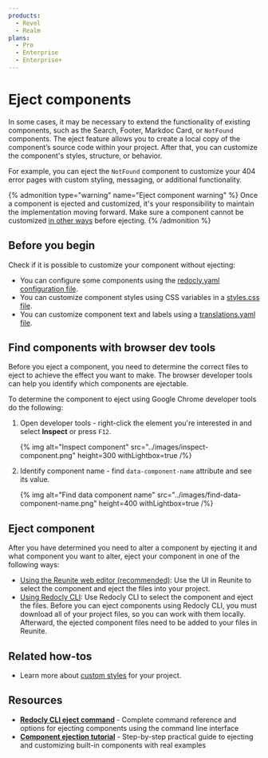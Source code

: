 ```yaml
---
products:
  - Revel
  - Realm
plans:
  - Pro
  - Enterprise
  - Enterprise+
---
```


# Eject components

In some cases, it may be necessary to extend the functionality of existing components, such as the Search, Footer, Markdoc Card, or `NotFound` components.
The eject feature allows you to create a local copy of the component’s source code within your project.
After that, you can customize the component's styles, structure, or behavior.

For example, you can eject the `NotFound` component to customize your 404 error pages with custom styling, messaging, or additional functionality.

{% admonition type="warning" name="Eject component warning" %}
  Once a component is ejected and customized, it's your responsibility to maintain the implementation moving forward.
  Make sure a component cannot be customized [in other ways](#before-you-begin) before ejecting.
{% /admonition %}

## Before you begin

Check if it is possible to customize your component without ejecting:

- You can configure some components using the [redocly.yaml configuration file](../../config/index.md).
- You can customize component styles using CSS variables in a [styles.css file](../../branding/customize-styles.md).
- You can customize component text and labels using a [translations.yaml file](../../content/localization/translation-keys.md).

## Find components with browser dev tools

Before you eject a component, you need to determine the correct files to eject to achieve the effect you want to make.
The browser developer tools can help you identify which components are ejectable.

To determine the component to eject using Google Chrome developer tools do the following:

1. Open developer tools - right-click the element you're interested in and select **Inspect** or press `F12`.

    {% img
      alt="Inspect component"
      src="../images/inspect-component.png"
      height=300
      withLightbox=true
    /%}

1. Identify component name - find `data-component-name` attribute and see its value.

    {% img
      alt="Find data component name"
      src="../images/find-data-component-name.png"
      height=400
      withLightbox=true
    /%}

## Eject component

After you have determined you need to alter a component by ejecting it and what component you want to alter, eject your component in one of the following ways:

- [Using the Reunite web editor (recommended)](./eject-components-in-reunite.md): Use the UI in Reunite to select the component and eject the files into your project.
- [Using Redocly CLI](./eject-components-using-cli.md): Use Redocly CLI to select the component and eject the files.
  Before you can eject components using Redocly CLI, you must download all of your project files, so you can work with them locally.
  Afterward, the ejected component files need to be added to your files in Reunite.

## Related how-tos

- Learn more about [custom styles](../../branding/customize-styles.md) for your project.

## Resources

- **[Redocly CLI eject command](https://redocly.com/docs/cli/commands/eject)** - Complete command reference and options for ejecting components using the command line interface
- **[Component ejection tutorial](./eject-components-tutorial)** - Step-by-step practical guide to ejecting and customizing built-in components with real examples
